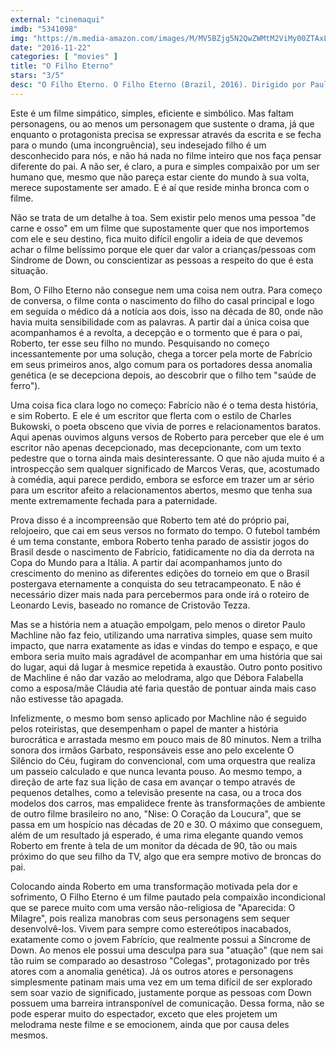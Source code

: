 ```yaml
---
external: "cinemaqui"
imdb: "5341098"
img: "https://m.media-amazon.com/images/M/MV5BZjg5N2QwZWMtM2ViMy00ZTAxLThmYTYtM2U1ZDhkYTY2ZTZmXkEyXkFqcGdeQXVyOTU3ODk4MQ@@._V1_SY150_CR0,0,101,150_.jpg"
date: "2016-11-22"
categories: [ "movies" ]
title: "O Filho Eterno"
stars: "3/5"
desc: "O Filho Eterno. O Filho Eterno (Brazil, 2016). Dirigido por Paulo Machline. Escrito por Leonardo Levis, Cristovão Tezza. Com Débora Falabella (Cláudia), Marcos Veras (Roberto), Pedro Vinícius (Fabrício)."
---
```

Este é um filme simpático, simples, eficiente e simbólico. Mas faltam personagens, ou ao menos um personagem que sustente o drama, já que enquanto o protagonista precisa se expressar através da escrita e se fecha para o mundo (uma incongruência), seu indesejado filho é um desconhecido para nós, e não há nada no filme inteiro que nos faça pensar diferente do pai. A não ser, é claro, a pura e simples compaixão por um ser humano que, mesmo que não pareça estar ciente do mundo à sua volta, merece supostamente ser amado. E é aí que reside minha bronca com o filme.

Não se trata de um detalhe à toa. Sem existir pelo menos uma pessoa "de carne e osso" em um filme que supostamente quer que nos importemos com ele e seu destino, fica muito difícil engolir a ideia de que devemos achar o filme belíssimo porque ele quer dar valor a crianças/pessoas com Síndrome de Down, ou conscientizar as pessoas a respeito do que é esta situação.

Bom, O Filho Eterno não consegue nem uma coisa nem outra. Para começo de conversa, o filme conta o nascimento do filho do casal principal e logo em seguida o médico dá a notícia aos dois, isso na década de 80, onde não havia muita sensibilidade com as palavras. A partir daí a única coisa que acompanhamos é a revolta, a decepção e o tormento que é para o pai, Roberto, ter esse seu filho no mundo. Pesquisando no começo incessantemente por uma solução, chega a torcer pela morte de Fabrício em seus primeiros anos, algo comum para os portadores dessa anomalia genética (e se decepciona depois, ao descobrir que o filho tem "saúde de ferro").

Uma coisa fica clara logo no começo: Fabrício não é o tema desta história, e sim Roberto. E ele é um escritor que flerta com o estilo de Charles Bukowski, o poeta obsceno que vivia de porres e relacionamentos baratos. Aqui apenas ouvimos alguns versos de Roberto para perceber que ele é um escritor não apenas decepcionado, mas decepcionante, com um texto pedestre que o torna ainda mais desinteressante. O que não ajuda muito é a introspecção sem qualquer significado de Marcos Veras, que, acostumado à comédia, aqui parece perdido, embora se esforce em trazer um ar sério para um escritor afeito a relacionamentos abertos, mesmo que tenha sua mente extremamente fechada para a paternidade.

Prova disso é a incompreensão que Roberto tem até do próprio pai, relojoeiro, que cai em seus versos no formato do tempo. O futebol também é um tema constante, embora Roberto tenha parado de assistir jogos do Brasil desde o nascimento de Fabrício, fatidicamente no dia da derrota na Copa do Mundo para a Itália. A partir daí acompanhamos junto do crescimento do menino as diferentes edições do torneio em que o Brasil postergava eternamente a conquista do seu tetracampeonato. E não é necessário dizer mais nada para percebermos para onde irá o roteiro de Leonardo Levis, baseado no romance de Cristovão Tezza.

Mas se a história nem a atuação empolgam, pelo menos o diretor Paulo Machline não faz feio, utilizando uma narrativa simples, quase sem muito impacto, que narra exatamente as idas e vindas do tempo e espaço, e que embora seria muito mais agradável de acompanhar em uma história que sai do lugar, aqui dá lugar à mesmice repetida à exaustão. Outro ponto positivo de Machline é não dar vazão ao melodrama, algo que Débora Falabella como a esposa/mãe Cláudia até faria questão de pontuar ainda mais caso não estivesse tão apagada.

Infelizmente, o mesmo bom senso aplicado por Machline não é seguido pelos roteiristas, que desempenham o papel de manter a história burocrática e arrastada mesmo em pouco mais de 80 minutos. Nem a trilha sonora dos irmãos Garbato, responsáveis esse ano pelo excelente O Silêncio do Céu, fugiram do convencional, com uma orquestra que realiza um passeio calculado e que nunca levanta pouso. Ao mesmo tempo, a direção de arte faz sua lição de casa em avançar o tempo através de pequenos detalhes, como a televisão presente na casa, ou a troca dos modelos dos carros, mas empalidece frente às transformações de ambiente de outro filme brasileiro no ano, "Nise: O Coração da Loucura", que se passa em um hospício nas décadas de 20 e 30. O máximo que conseguem, além de um resultado já esperado, é uma rima elegante quando vemos Roberto em frente à tela de um monitor da década de 90, tão ou mais próximo do que seu filho da TV, algo que era sempre motivo de broncas do pai.

Colocando ainda Roberto em uma transformação motivada pela dor e sofrimento, O Filho Eterno é um filme pautado pela compaixão incondicional que se parece muito com uma versão não-religiosa de "Aparecida: O Milagre", pois realiza manobras com seus personagens sem sequer desenvolvê-los. Vivem para sempre como estereótipos inacabados, exatamente como o jovem Fabrício, que realmente possui a Síncrome de Down. Ao menos ele possui uma desculpa para sua "atuação" (que nem sai tão ruim se comparado ao desastroso "Colegas", protagonizado por três atores com a anomalia genética). Já os outros atores e personagens simplesmente patinam mais uma vez em um tema difícil de ser explorado sem soar vazio de significado, justamente porque as pessoas com Down possuem uma barreira intransponível de comunicação. Dessa forma, não se pode esperar muito do espectador, exceto que eles projetem um melodrama neste filme e se emocionem, ainda que por causa deles mesmos.
